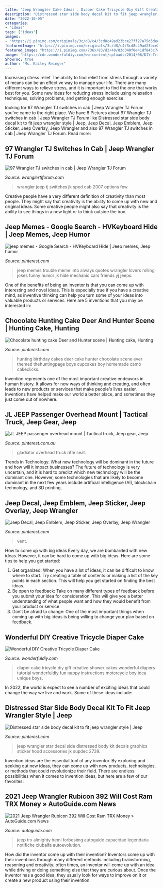 ```yaml
---
title: "Jeep Wrangler Cake Ideas : Diaper Cake Tricycle Diy Gift Creative Shower Cakes Wonderful Diapers Tutorial Wonderfuldiy Fun Nappy Instructions Motorcycle Boy Idea Unique Boys"
description: "Distressed star side body decal kit to fit jeep wrangler style"
date: "2022-10-05"
categories:
- "ideas"
tags: ["ideas"]
images:
- "https://i.pinimg.com/originals/3c/d8/c4/3cd8c49ad23bce27ff27a75d5ded6a03.jpg"
featuredImage: "https://i.pinimg.com/originals/3c/d8/c4/3cd8c49ad23bce27ff27a75d5ded6a03.jpg"
featured_image: "https://i.pinimg.com/736x/83/d3/40/83d340f0e41df845c7c2108c347afd45.jpg"
image: "https://cdn.wonderfuldiy.com/wp-content/uploads/2014/08/DIY-Tricycle-Diaper-Cake.jpg"
ShowToc: true
author: "Ms. Kailey Reinger"
---
```



Increasing stress relief
The ability to find relief from stress through a variety of means can be an effective way to manage your life. There are many different ways to relieve stress, and it is important to find the one that works best for you. Some new ideas for reducing stress include using relaxation techniques, solving problems, and getting enough exercise.

	

		
looking for 97 Wrangler TJ switches in cab | Jeep Wrangler TJ Forum you've came to the right place. We have 8 Pictures about 97 Wrangler TJ switches in cab | Jeep Wrangler TJ Forum like Distressed star side body decal kit to fit jeep wrangler style | Jeep, Jeep Decal, Jeep Emblem, Jeep Sticker, Jeep Overlay, Jeep Wrangler and also 97 Wrangler TJ switches in cab | Jeep Wrangler TJ Forum. Read more:
		
    
## 97 Wrangler TJ Switches In Cab | Jeep Wrangler TJ Forum

<img loading=lazy src="https://wranglertjforum.com/attachments/2007-jeep-wrangler-jk-spod-installation-009-hr-jpg.9174/" onerror="this.onerror=null;this.src='https://tse1.mm.bing.net/th?id=OIP.rkBKHbbcFMcyGPle0vmiHgHaE2&amp;pid=15.1';" alt="97 Wrangler TJ switches in cab | Jeep Wrangler TJ Forum">

_Source: wranglertjforum.com_

>wrangler jeep tj switches jk spod cab 2007 options few. 

	

Creative people have a very different definition of creativity than most people. They might say that creativity is the ability to come up with new and original ideas. Some creative people might also say that creativity is the ability to see things in a new light or to think outside the box.

    
## Jeep Memes - Google Search - HVKeyboard Hide | Jeep Memes, Jeep Humor

<img loading=lazy src="https://i.pinimg.com/736x/fb/be/5b/fbbe5bc9e22c453772ddaf68f517bf02.jpg" onerror="this.onerror=null;this.src='https://tse4.mm.bing.net/th?id=OIP.mJ62cTrAgKMcx3ZRgffRVwAAAA&amp;pid=15.1';" alt="jeep memes - Google Search - HVKeyboard Hide | Jeep memes, Jeep humor">

_Source: pinterest.com_

>jeep memes trouble meme into always quotes wrangler lovers rolling jokes funny humor jk hide mechanic cars friends yj jeeps. 

	

One of the benefits of being an inventor is that you can come up with interesting and novel ideas. This is especially true if you have a creative mind, as inventive thinking can help you turn some of your ideas into valuable products or services. Here are 5 inventions that you may be interested in: 

    
## Chocolate Hunting Cake Deer And Hunter Scene | Hunting Cake, Hunting

<img loading=lazy src="https://i.pinimg.com/originals/3c/d8/c4/3cd8c49ad23bce27ff27a75d5ded6a03.jpg" onerror="this.onerror=null;this.src='https://tse3.mm.bing.net/th?id=OIP.UDTTrxUVrHGSM1JPAxv3cAHaL7&amp;pid=15.1';" alt="Chocolate hunting cake Deer and Hunter scene | Hunting cake, Hunting">

_Source: pinterest.com_

>hunting birthday cakes deer cake hunter chocolate scene ever themed thehuntingpage boys cupcakes boy homemade camo cakeclicks. 

	

Invention represents one of the most important creative endeavors in human history. It allows for new ways of thinking and creating, and often leads to new products or services that make people's lives easier. Inventions have helped make our world a better place, and sometimes they just come out of nowhere.

    
## JL JEEP Passenger Overhead Mount | Tactical Truck, Jeep Gear, Jeep

<img loading=lazy src="https://i.pinimg.com/736x/a4/38/e5/a438e5e2f77fc324a03039fd8a488673.jpg" onerror="this.onerror=null;this.src='https://tse2.mm.bing.net/th?id=OIP.PhZX9ge1YhsE14BHBGqdVAHaJ3&amp;pid=15.1';" alt="JL JEEP passenger overhead mount | Tactical truck, Jeep gear, Jeep">

_Source: pinterest.com.au_

>gladiator overhead truck rifle seat. 

	

Trends in Technology: What new technology will be dominant in the future and how will it impact businesses?
The future of technology is very uncertain, and it is hard to predict which new technology will be the dominant one. However, some technologies that are likely to become dominant in the next few years include artificial intelligence (AI), blockchain technology, and 3D printing.

    
## Jeep Decal, Jeep Emblem, Jeep Sticker, Jeep Overlay, Jeep Wrangler

<img loading=lazy src="https://i.pinimg.com/736x/f0/7b/e9/f07be9106bf18a89adf153311ef4519b.jpg" onerror="this.onerror=null;this.src='https://tse3.mm.bing.net/th?id=OIP.jbkLMKKNv-xou1XZoN09zAHaJB&amp;pid=15.1';" alt="Jeep Decal, Jeep Emblem, Jeep Sticker, Jeep Overlay, Jeep Wrangler">

_Source: pinterest.com_

>vent. 

	

How to come up with big ideas
Every day, we are bombarded with new ideas. However, it can be hard to come up with big ideas. Here are some tips to help you get started: 
1. Get organized: When you have a lot of ideas, it can be difficult to know where to start. Try creating a table of contents or making a list of the key points in each section. This will help you get started on finding the best ideas. 
2. Be open to feedback: Take on many different types of feedback before you submit your idea for consideration. This will give you a better understanding of what people want and how they would benefit from your product or service. 
3. Don’t be afraid to change: One of the most important things when coming up with big ideas is being willing to change your plan based on feedback.

    
## Wonderful DIY Creative Tricycle Diaper Cake

<img loading=lazy src="https://cdn.wonderfuldiy.com/wp-content/uploads/2014/08/DIY-Tricycle-Diaper-Cake.jpg" onerror="this.onerror=null;this.src='https://tse4.mm.bing.net/th?id=OIP.MO4S2kQ6jBslmrkI6LP8zgHaIT&amp;pid=15.1';" alt="Wonderful DIY Creative Tricycle Diaper Cake">

_Source: wonderfuldiy.com_

>diaper cake tricycle diy gift creative shower cakes wonderful diapers tutorial wonderfuldiy fun nappy instructions motorcycle boy idea unique boys. 

	

In 2022, the world is expect to see a number of exciting ideas that could change the way we live and work. Some of these ideas include:

    
## Distressed Star Side Body Decal Kit To Fit Jeep Wrangler Style | Jeep

<img loading=lazy src="https://i.pinimg.com/736x/83/d3/40/83d340f0e41df845c7c2108c347afd45.jpg" onerror="this.onerror=null;this.src='https://tse3.mm.bing.net/th?id=OIP.ZYVOConhYf-yDVQbx4vE2QHaFX&amp;pid=15.1';" alt="Distressed star side body decal kit to fit jeep wrangler style | Jeep">

_Source: pinterest.com_

>jeep wrangler star decal side distressed body kit decals graphics sticker hood accessories jk supdec 2739. 

	

Invention ideas are the essential tool of any inventor. By exploring and seeking out new ideas, they can come up with new products, technologies, or methods that could revolutionize their field. There are endless possibilities when it comes to invention ideas, but here are a few of our favorites:

    
## 2021 Jeep Wrangler Rubicon 392 Will Cost Ram TRX Money » AutoGuide.com News

<img loading=lazy src="https://www.autoguide.com/blog/wp-content/gallery/2021-jeep-wrangler-rubicon-392-2020-11-17/2021-Jeep-Wrangler-Rubicon-392-09.jpg" onerror="this.onerror=null;this.src='https://tse1.mm.bing.net/th?id=OIP.MrOYjdvApX6Ioeer5QXyQAHaE8&amp;pid=15.1';" alt="2021 Jeep Wrangler Rubicon 392 Will Cost Ram TRX Money » AutoGuide.com News">

_Source: autoguide.com_

>jeep trx almighty hemi forbesimg autoguide capacidad legendaria notifiche clubalfa autoevolution. 

	

How did the inventor come up with their invention?
Inventors come up with their inventions through many different methods including brainstorming, reasoning and creativity. often times, an inventor will come up with an idea while driving or doing something else that they are curious about. Once the inventor has a good idea, they usually look for ways to improve on it or create a new product using their invention.

